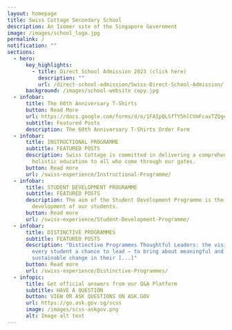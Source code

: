 ```yaml
---
layout: homepage
title: Swiss Cottage Secondary School
description: An Isomer site of the Singapore Government
image: /images/school_logo.jpg
permalink: /
notification: ""
sections:
  - hero:
      key_highlights:
        - title: Direct School Admission 2023 (click here)
          description: ""
          url: /direct-school-admission/Swiss-Direct-School-Admission/
      background: /images/school-website copy.jpg
  - infobar:
      title: The 60th Anniversary T-Shirts
      button: Read More
      url: https://docs.google.com/forms/d/e/1FAIpQLSfTY5hlCVmFcaxTZQgevZYwRUSxgxUcds9VR2wURzQ8CUumCQ/viewform
      subtitle: Featured Posts
      description: The 60th Anniversary T-Shirts Order Form
  - infobar:
      title: INSTRUCTIONAL PROGRAMME
      subtitle: FEATURED POSTS
      description: Swiss Cottage is committed in delivering a comprehensive and
        holistic education to all who come through our gates.
      button: Read more
      url: /swiss-experience/Instructional-Programme/
  - infobar:
      title: STUDENT DEVELOPMENT PROGRAMME
      subtitle: FEATURED POSTS
      description: The aim of the Student Development Programme is the holistic
        development of our students.
      button: Read more
      url: /swiss-experience/Student-Development-Programme/
  - infobar:
      title: DISTINCTIVE PROGRAMMES
      subtitle: FEATURED POSTS
      description: "Distinctive Programmes Thoughtful Leaders: the vision of giving
        every student a chance to lead – to bring about meaningful and
        sustainable change in their [...]"
      button: Read more
      url: /swiss-experience/Distinctive-Programmes/
  - infopic:
      title: Get official answers from our Q&A Platform
      subtitle: HAVE A QUESTION
      button: VIEW OR ASK QUESTIONS ON ASK.GOV
      url: https://go.ask.gov.sg/scss
      image: /images/scss-askgov.png
      alt: Image alt text
---
```

